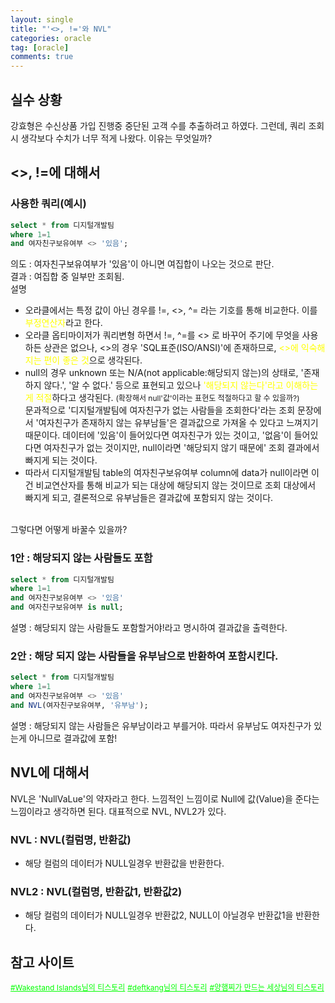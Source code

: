 ```yaml
---
layout: single
title: "'<>, !='와 NVL"
categories: oracle
tag: [oracle]
comments: true
---
```


## 실수 상황
강효형은 수신상품 가입 진행중 중단된 고객 수를 추출하려고 하였다. 그런데, 쿼리 조회시 생각보다 수치가 너무 적게 나왔다. 이유는 무엇일까?

## <>, !=에 대해서

### 사용한 쿼리(예시)
```sql
select * from 디지털개발팀
where 1=1
and 여자친구보유여부 <> '있음';
```
의도 : 여자친구보유여부가 '있음'이 아니면 여집합이 나오는 것으로 판단.
<br>
결과 : 여집합 중 일부만 조회됨.
<br>
설명
- 오라클에서는 특정 값이 아닌 경우를 !=, <>, ^= 라는 기호를 통해 비교한다. 이를 <span style="color:yellow">부정연산자</span>라고 한다.
- 오라클 옵티마이저가 쿼리변형 하면서 !=, ^=를 <> 로 바꾸어 주기에 무엇을 사용하든 상관은 없으나, <>의 경우 'SQL표준(ISO/ANSI)'에 존재하므로, <span style="color:yellow"><>에 익숙해지는 편이 좋은 것</span>으로 생각된다. 
- null의 경우 unknown 또는 N/A(not applicable:해당되지 않는)의 상태로, '존재하지 않다.', '알 수 없다.' 등으로 표현되고 있으나 <span style="color:yellow">'해당되지 않는다'라고 이해하는게 적절</span>하다고 생각된다. 
<span style="font-size:12px;">(확장해서 null'값'이라는 표현도 적절하다고 할 수 있을까?)</span><br>
문과적으로 '디지털개발팀에 여자친구가 없는 사람들을 조회한다'라는 조회 문장에서 '여자친구가 존재하지 않는 유부남들'은 결과값으로 가져올 수 있다고 느껴지기 때문이다.
데이터에 '있음'이 들어있다면 여자친구가 있는 것이고, '없음'이 들어있다면 여자친구가 없는 것이지만, null이라면 '해당되지 않기 때문에' 조회 결과에서 빠지게 되는 것이다.
- 따라서 디지털개발팀 table의 여자친구보유여부 column에 data가 null이라면 이건 비교연산자를 통해 비교가 되는 대상에 해당되지 않는 것이므로 조회 대상에서 빠지게 되고, 결론적으로 유부남들은 결과값에 포함되지 않는 것이다.

<br>
그렇다면 어떻게 바꿀수 있을까?

### 1안 : 해당되지 않는 사람들도 포함
```sql
select * from 디지털개발팀
where 1=1
and 여자친구보유여부 <> '있음'
and 여자친구보유여부 is null;
```
설명 : 해당되지 않는 사람들도 포함할거야!라고 명시하여 결과값을 출력한다. 

### 2안 : 해당 되지 않는 사람들을 유부남으로 반환하여 포함시킨다.
```sql
select * from 디지털개발팀
where 1=1
and 여자친구보유여부 <> '있음'
and NVL(여자친구보유여부, '유부남');
```
설명 : 해당되지 않는 사람들은 유부남이라고 부를거야. 따라서 유부남도 여자친구가 있는게 아니므로 결과값에 포함!

## NVL에 대해서
NVL은 'NullVaLue'의 약자라고 한다. 느낌적인 느낌이로 Null에 값(Value)을 준다는 느낌이라고 생각하면 된다. 대표적으로 NVL, NVL2가 있다.

### NVL : NVL(컬럼명, 반환값)
- 해당 컬럼의 데이터가 NULL일경우 반환값을 반환한다. 

### NVL2 : NVL(컬럼명, 반환값1, 반환값2)
- 해당 컬럼의 데이터가 NULL일경우 반환값2, NULL이 아닐경우 반환값1을 반환한다.


## 참고 사이트
<a href='https://wakestand.tistory.com/265' target='_blank' style="color:lime; font-size:12px;">#Wakestand Islands님의 티스토리</a>
<a href='https://deftkang.tistory.com/132' target='_blank' style="color:lime; font-size:12px;">#deftkang님의 티스토리</a>
<a href='https://jhnyang.tistory.com/61' target='_blank' style="color:lime; font-size:12px;">#양햄찌가 만드는 세상님의 티스토리</a>